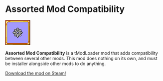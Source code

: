 ﻿# Assorted Mod Compatibility

![Assorted Mod Compatibility mod icon](icon.png)

**Assorted Mod Compatibility** is a tModLoader mod that adds compatibility between several other mods. This mod does nothing on its own, and must be installer alongside other mods to do anything.

[Download the mod on Steam!](ID)